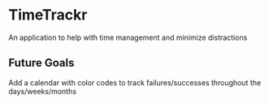 # TimeTrackr
An application to help with time management and minimize distractions

## Future Goals
Add a calendar with color codes to track failures/successes throughout the days/weeks/months